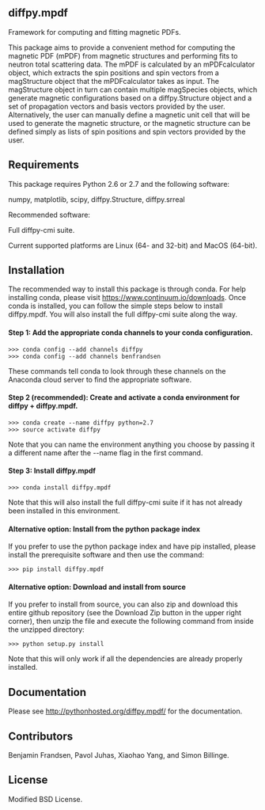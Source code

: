 ## diffpy.mpdf

Framework for computing and fitting magnetic PDFs.

This package aims to provide a convenient method for computing the magnetic PDF (mPDF) from magnetic structures and performing fits to neutron total scattering data. The mPDF is calculated by an mPDFcalculator object, which extracts the spin positions and spin vectors from a magStructure object that the mPDFcalculator takes as input. The magStructure object in turn can contain multiple magSpecies objects, which generate magnetic configurations based on a diffpy.Structure object and a set of propagation vectors and basis vectors provided by the user. Alternatively, the user can manually define a magnetic unit cell that will be used to generate the magnetic structure, or the magnetic structure can be defined simply as lists of spin positions and spin vectors provided by the user.


## Requirements

This package requires Python 2.6 or 2.7 and the following software:

numpy, matplotlib, scipy, diffpy.Structure, diffpy.srreal

Recommended software:

Full diffpy-cmi suite.

Current supported platforms are Linux (64- and 32-bit) and MacOS (64-bit).

## Installation

The recommended way to install this package is through conda. For help installing conda, please visit https://www.continuum.io/downloads. Once conda is installed, you can follow the simple steps below to install diffpy.mpdf. You will also install the full diffpy-cmi suite along the way. 

#### Step 1: Add the appropriate conda channels to your conda configuration.
    >>> conda config --add channels diffpy
    >>> conda config --add channels benfrandsen
These commands tell conda to look through these channels on the Anaconda cloud server to find the appropriate software.

#### Step 2 (recommended): Create and activate a conda environment for diffpy + diffpy.mpdf.
    >>> conda create --name diffpy python=2.7
    >>> source activate diffpy
Note that you can name the environment anything you choose by passing it a different name after the --name flag in the first command.
    
#### Step 3: Install diffpy.mpdf
    >>> conda install diffpy.mpdf
Note that this will also install the full diffpy-cmi suite if it has not already been installed in this environment.
    
#### Alternative option: Install from the python package index
If you prefer to use the python package index and have pip installed, please install the prerequisite software and then use the command:

    >>> pip install diffpy.mpdf

#### Alternative option: Download and install from source
If you prefer to install from source, you can also zip and download this entire github repository (see the Download Zip button in the upper right corner), then unzip the file and execute the following command from inside the unzipped directory:

    >>> python setup.py install
Note that this will only work if all the dependencies are already properly installed.

## Documentation
Please see http://pythonhosted.org/diffpy.mpdf/ for the documentation.

## Contributors

Benjamin Frandsen, Pavol Juhas, Xiaohao Yang, and Simon Billinge.

## License

Modified BSD License.

